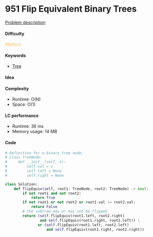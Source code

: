 951 Flip Equivalent Binary Trees
=======================
[Problem description](https://leetcode.com/problems/flip-equivalent-binary-trees/)

#### Difficulty
<span style="color:#FABC60">Medium</span>

#### Keywords
- [Tree](../categories/tree.md)

#### Idea

#### Complexity
- Runtime: O(N) 
- Space: O(1)

#### LC performance
- Runtime: 36 ms
- Memory usage: 14 MB

#### Code
```python
# Definition for a binary tree node.
# class TreeNode:
#     def __init__(self, x):
#         self.val = x
#         self.left = None
#         self.right = None

class Solution:
    def flipEquiv(self, root1: TreeNode, root2: TreeNode) -> bool:
        if not root1 and not root2:
            return True
        if not root1 or not root2 or root1.val != root2.val:
            return False
        # the subtree may or may not be flipped
        return (self.flipEquiv(root1.left, root2.right) 
                and self.flipEquiv(root1.right, root2.left)) \
               or (self.flipEquiv(root1.left, root2.left) 
                   and self.flipEquiv(root1.right, root2.right))
```

